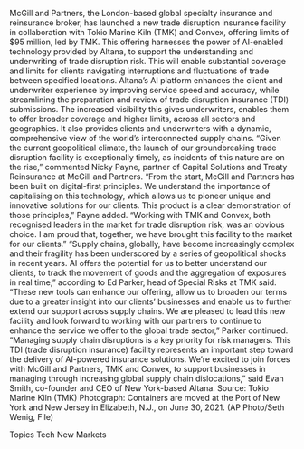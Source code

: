 McGill and Partners, the London-based global specialty insurance and reinsurance broker, has launched a new trade disruption insurance facility in collaboration with Tokio Marine Kiln (TMK) and Convex, offering limits of $95 million, led by TMK.
This offering harnesses the power of AI-enabled technology provided by Altana, to support the understanding and underwriting of trade disruption risk. This will enable substantial coverage and limits for clients navigating interruptions and fluctuations of trade between specified locations.
Altana’s AI platform enhances the client and underwriter experience by improving service speed and accuracy, while streamlining the preparation and review of trade disruption insurance (TDI) submissions.
The increased visibility this gives underwriters, enables them to offer broader coverage and higher limits, across all sectors and geographies. It also provides clients and underwriters with a dynamic, comprehensive view of the world’s interconnected supply chains.
“Given the current geopolitical climate, the launch of our groundbreaking trade disruption facility is exceptionally timely, as incidents of this nature are on the rise,” commented Nicky Payne, partner of Capital Solutions and Treaty Reinsurance at McGill and Partners.
“From the start, McGill and Partners has been built on digital-first principles. We understand the importance of capitalising on this technology, which allows us to pioneer unique and innovative solutions for our clients. This product is a clear demonstration of those principles,” Payne added. “Working with TMK and Convex, both recognised leaders in the market for trade disruption risk, was an obvious choice. I am proud that, together, we have brought this facility to the market for our clients.”
“Supply chains, globally, have become increasingly complex and their fragility has been underscored by a series of geopolitical shocks in recent years. AI offers the potential for us to better understand our clients, to track the movement of goods and the aggregation of exposures in real time,” according to Ed Parker, head of Special Risks at TMK said.
“These new tools can enhance our offering, allow us to broaden our terms due to a greater insight into our clients’ businesses and enable us to further extend our support across supply chains. We are pleased to lead this new facility and look forward to working with our partners to continue to enhance the service we offer to the global trade sector,” Parker continued.
“Managing supply chain disruptions is a key priority for risk managers. This TDI (trade disruption insurance) facility represents an important step toward the delivery of AI-powered insurance solutions. We’re excited to join forces with McGill and Partners, TMK and Convex, to support businesses in managing through increasing global supply chain dislocations,” said Evan Smith, co-founder and CEO of New York-based Altana.
Source: Tokio Marine Kiln (TMK)
Photograph: Containers are moved at the Port of New York and New Jersey in Elizabeth, N.J., on June 30, 2021. (AP Photo/Seth Wenig, File)

Topics
Tech
New Markets
